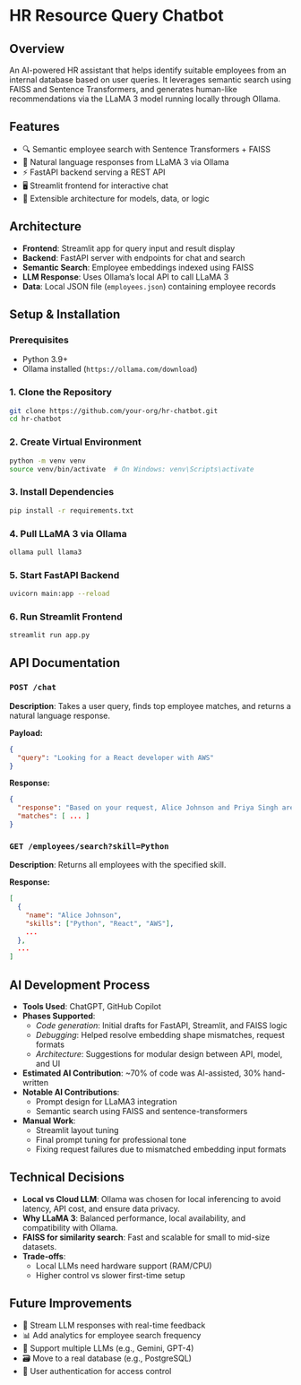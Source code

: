 
# HR Resource Query Chatbot

## Overview
An AI-powered HR assistant that helps identify suitable employees from an internal database based on user queries. It leverages semantic search using FAISS and Sentence Transformers, and generates human-like recommendations via the LLaMA 3 model running locally through Ollama.

## Features
- 🔍 Semantic employee search with Sentence Transformers + FAISS
- 🤖 Natural language responses from LLaMA 3 via Ollama
- ⚡ FastAPI backend serving a REST API
- 🖥️ Streamlit frontend for interactive chat
- 🧩 Extensible architecture for models, data, or logic

## Architecture
- **Frontend**: Streamlit app for query input and result display
- **Backend**: FastAPI server with endpoints for chat and search
- **Semantic Search**: Employee embeddings indexed using FAISS
- **LLM Response**: Uses Ollama’s local API to call LLaMA 3
- **Data**: Local JSON file (`employees.json`) containing employee records

## Setup & Installation

### Prerequisites
- Python 3.9+
- Ollama installed (`https://ollama.com/download`)

### 1. Clone the Repository
```bash
git clone https://github.com/your-org/hr-chatbot.git
cd hr-chatbot
```

### 2. Create Virtual Environment
```bash
python -m venv venv
source venv/bin/activate  # On Windows: venv\Scripts\activate
```

### 3. Install Dependencies
```bash
pip install -r requirements.txt
```

### 4. Pull LLaMA 3 via Ollama
```bash
ollama pull llama3
```

### 5. Start FastAPI Backend
```bash
uvicorn main:app --reload
```

### 6. Run Streamlit Frontend
```bash
streamlit run app.py
```

## API Documentation

### `POST /chat`
**Description**: Takes a user query, finds top employee matches, and returns a natural language response.

**Payload:**
```json
{
  "query": "Looking for a React developer with AWS"
}
```

**Response:**
```json
{
  "response": "Based on your request, Alice Johnson and Priya Singh are great fits...",
  "matches": [ ... ]
}
```

### `GET /employees/search?skill=Python`
**Description**: Returns all employees with the specified skill.

**Response:**
```json
[
  {
    "name": "Alice Johnson",
    "skills": ["Python", "React", "AWS"],
    ...
  },
  ...
]
```

## AI Development Process

- **Tools Used**: ChatGPT, GitHub Copilot
- **Phases Supported**:
  - *Code generation*: Initial drafts for FastAPI, Streamlit, and FAISS logic
  - *Debugging*: Helped resolve embedding shape mismatches, request formats
  - *Architecture*: Suggestions for modular design between API, model, and UI
- **Estimated AI Contribution**: ~70% of code was AI-assisted, 30% hand-written
- **Notable AI Contributions**:
  - Prompt design for LLaMA3 integration
  - Semantic search using FAISS and sentence-transformers
- **Manual Work**:
  - Streamlit layout tuning
  - Final prompt tuning for professional tone
  - Fixing request failures due to mismatched embedding input formats

## Technical Decisions

- **Local vs Cloud LLM**: Ollama was chosen for local inferencing to avoid latency, API cost, and ensure data privacy.
- **Why LLaMA 3**: Balanced performance, local availability, and compatibility with Ollama.
- **FAISS for similarity search**: Fast and scalable for small to mid-size datasets.
- **Trade-offs**:
  - Local LLMs need hardware support (RAM/CPU)
  - Higher control vs slower first-time setup

## Future Improvements

- 🔄 Stream LLM responses with real-time feedback
- 📊 Add analytics for employee search frequency
- 🧠 Support multiple LLMs (e.g., Gemini, GPT-4)
- 🗃 Move to a real database (e.g., PostgreSQL)
- 🔐 User authentication for access control
